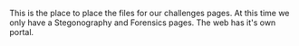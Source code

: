 This is the place to place the files for our challenges pages. At this time we only have a Stegonography and Forensics pages. The web has it's own portal.

